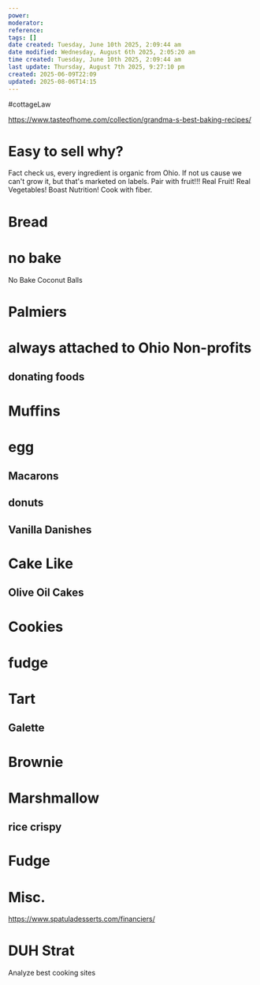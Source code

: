 ```yaml
---
power: 
moderator: 
reference: 
tags: []
date created: Tuesday, June 10th 2025, 2:09:44 am
date modified: Wednesday, August 6th 2025, 2:05:20 am
time created: Tuesday, June 10th 2025, 2:09:44 am
last update: Thursday, August 7th 2025, 9:27:10 pm
created: 2025-06-09T22:09
updated: 2025-08-06T14:15
---
```

#cottageLaw

https://www.tasteofhome.com/collection/grandma-s-best-baking-recipes/
# 
# Easy to sell why?
Fact check us, every ingredient is organic from Ohio. If not us cause we can't grow it, but that's marketed on labels.  Pair with fruit!!! Real Fruit! Real Vegetables! Boast Nutrition! Cook with fiber.

# Bread

# no bake
No Bake Coconut Balls
# Palmiers


#  always attached to Ohio Non-profits
## donating foods

# Muffins

# egg
## Macarons
## donuts
## Vanilla Danishes
# Cake Like
## Olive Oil Cakes

# Cookies

# fudge

# Tart
## Galette
# Brownie
# Marshmallow
## rice crispy
# Fudge
# Misc.
https://www.spatuladesserts.com/financiers/

# DUH Strat
Analyze best cooking sites